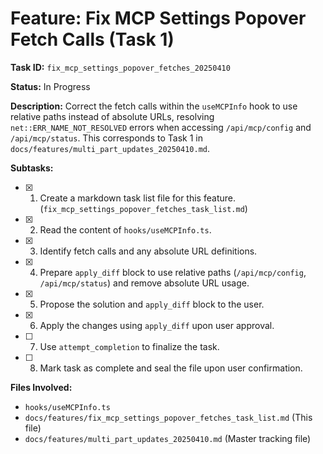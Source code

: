 # Feature: Fix MCP Settings Popover Fetch Calls (Task 1)

**Task ID:** `fix_mcp_settings_popover_fetches_20250410`

**Status:** In Progress

**Description:** Correct the fetch calls within the `useMCPInfo` hook to use relative paths instead of absolute URLs, resolving `net::ERR_NAME_NOT_RESOLVED` errors when accessing `/api/mcp/config` and `/api/mcp/status`. This corresponds to Task 1 in `docs/features/multi_part_updates_20250410.md`.

**Subtasks:**

*   [X] 1. Create a markdown task list file for this feature. (`fix_mcp_settings_popover_fetches_task_list.md`)
*   [X] 2. Read the content of `hooks/useMCPInfo.ts`.
*   [X] 3. Identify fetch calls and any absolute URL definitions.
*   [X] 4. Prepare `apply_diff` block to use relative paths (`/api/mcp/config`, `/api/mcp/status`) and remove absolute URL usage.
*   [X] 5. Propose the solution and `apply_diff` block to the user.
*   [X] 6. Apply the changes using `apply_diff` upon user approval.
*   [ ] 7. Use `attempt_completion` to finalize the task.
*   [ ] 8. Mark task as complete and seal the file upon user confirmation.

**Files Involved:**

*   `hooks/useMCPInfo.ts`
*   `docs/features/fix_mcp_settings_popover_fetches_task_list.md` (This file)
*   `docs/features/multi_part_updates_20250410.md` (Master tracking file)